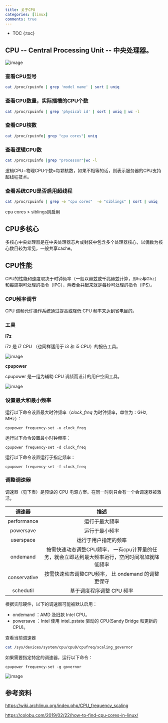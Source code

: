 ```yaml
---
title: 关于CPU
categories: [linux]
comments: true
---
```


* TOC
{:toc}
## CPU -- **C**entral **P**rocessing **U**nit -- 中央处理器。

![image](https://cdn.jsdelivr.net/gh/chrysoskun/chrysoskun.github.io/assets/img/cpu/cpu01.png)

### 查看CPU型号

```bash
cat /proc/cpuinfo | grep 'model name' | sort | uniq
```

### 查看CPU数量，实际插槽的CPU个数

```bash
cat /proc/cpuinfo | grep 'physical id' | sort | uniq | wc -l
```

### 查看CPU核数

```bash
cat /proc/cpuinfo| grep "cpu cores"| uniq
```

### 查看逻辑CPU数

```bash
cat /proc/cpuinfo |grep "processor"|wc -l
```

逻辑CPU=物理CPU个数×每颗核数，如果不相等的话，则表示服务器的CPU支持超线程技术。

### 查看系统CPU是否启用超线程

```bash
cat /proc/cpuinfo | grep -e "cpu cores"  -e "siblings" | sort | uniq
```

cpu cores > siblings则启用

## CPU多核心

多核心中央处理器是在中央处理器芯片或封装中包含多个处理器核心，以偶数为核心数目较为常见，一般共享cache。

## CPU性能

CPU的性能和速度取决于时钟频率（一般以赫兹或千兆赫兹计算，即hz与Ghz）和每周期可处理的指令（IPC），两者合并起来就是每秒可处理的指令（IPS）。

### CPU频率调节

CPU 调频允许操作系统通过提高或降低 CPU 频率来达到省电目的。

### 工具

**i7z**

i7z 是 i7 CPU （也同样适用于 i3 和 i5 CPU）的报告工具。

![image](https://cdn.jsdelivr.net/gh/chrysoskun/chrysoskun.github.io/assets/img/cpu/cpu02.png)

**cpupower**

cpupower 是一组为辅助 CPU 调频而设计的用户空间工具。

![image](https://cdn.jsdelivr.net/gh/chrysoskun/chrysoskun.github.io/assets/img/cpu/cpu03.png)

### 设置最大和最小频率

运行以下命令设置最大时钟频率（*clock_freq* 为时钟频率，单位为：GHz, MHz）：

```
cpupower frequency-set -u clock_freq
```

运行以下命令设置最小时钟频率：

```
cpupower frequency-set -d clock_freq
```

运行以下命令设置运行于指定频率：

```
cpupower frequency-set -f clock_freq
```

### 调整调速器

调速器（见下表）是预设的 CPU 电源方案。在同一时刻只会有一个会调速器被激活。

|    调速器    |                             描述                             |
| :----------: | :----------------------------------------------------------: |
| performance  |                        运行于最大频率                        |
|  powersave   |                        运行于最小频率                        |
|  userspace   |                     运行于用户指定的频率                     |
|   ondemand   | 按需快速动态调整CPU频率， 一有cpu计算量的任务，就会立即达到最大频率运行，空闲时间增加就降低频率 |
| conservative |      按需快速动态调整CPU频率， 比 ondemand 的调整更保守      |
|  schedutil   |                  基于调度程序调整 CPU 频率                   |

根据实际硬件，以下的调速器可能被默认启用：

- ondemand ：AMD 及旧款 Intel CPU。
- powersave ：Intel 使用 intel_pstate 驱动的 CPU(Sandy Bridge 和更新的CPU)。

查看当前调速器

```bash
cat /sys/devices/system/cpu/cpu0/cpufreq/scaling_governor
```

如果需要指定特定的调速器，运行以下命令：

```
cpupower frequency-set -g governor
```

![image](https://cdn.jsdelivr.net/gh/chrysoskun/chrysoskun.github.io/assets/img/cpu/cpu04.png)

## 参考资料

https://wiki.archlinux.org/index.php/CPU_frequency_scaling

https://colobu.com/2019/02/22/how-to-find-cpu-cores-in-linux/